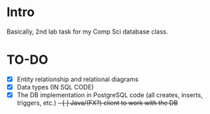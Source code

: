 # Intro
Basically, 2nd lab task for my Comp Sci database class. 

# TO-DO
- [X] Entity relationship and relational diagrams
- [X] Data types (IN SQL CODE)
- [X] The DB implementation in PostgreSQL code (all creates, inserts, triggers, etc.)
~~- [ ] Java/(FX?) client to work with the DB~~
